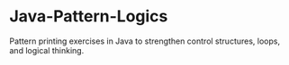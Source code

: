 # Java-Pattern-Logics
Pattern printing exercises in Java to strengthen control structures, loops, and logical thinking.
